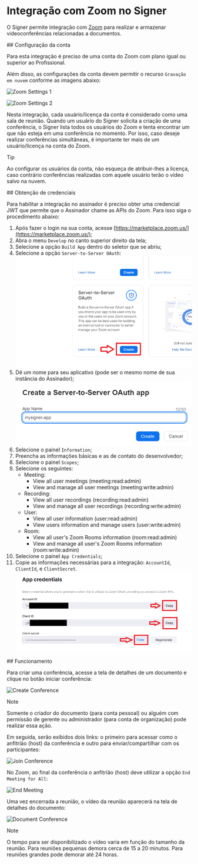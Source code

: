 ﻿# Integração com Zoom no Signer

O Signer permite integração com [Zoom](https://zoom.us/) para realizar e armazenar videoconferências relacionadas a documentos.

<a name="account-config" />
## Configuração da conta

Para esta integração é preciso de uma conta do Zoom com plano igual ou superior ao Profissional.

Além disso, as configurações da conta devem permitir o recurso `Gravação em nuvem` conforme as imagens abaixo:

![Zoom Settings 1](../images/zoom-rec-settings1.png)

![Zoom Settings 2](../images/zoom-rec-settings2.png)

Nesta integração, cada usuário/licença da conta é considerado como uma sala de reunião. Quando um usuário do Signer solicita a criação
de uma conferência, o Signer lista todos os usuários do Zoom e tenta encontrar um que não esteja em uma conferência no momento. Por
isso, caso deseje realizar conferências simultâneas, é importante ter mais de um usuário/licença na conta do Zoom.

> [!TIP]
> Ao configurar os usuários da conta, não esqueça de atribuir-lhes a licença, caso contrário conferências realizadas
> com aquele usuário terão o vídeo salvo na nuvem.

<a name="credentials" />
## Obtenção de credenciais

Para habilitar a integração no assinador é preciso obter uma credencial JWT que permite que o Assinador chame as APIs do Zoom.
Para isso siga o procedimento abaixo:

1. Após fazer o login na sua conta, acesse [https://marketplace.zoom.us/](https://marketplace.zoom.us/);
1. Abra o menu `Develop` no canto superior direito da tela;
1. Selecione a opção `Build App` dentro do seletor que se abriu;
1. Selecione a opção `Server-to-Server OAuth`:
![Zoom S2S App S2S](../images/zoom-s2s.png)
1. Dê um nome para seu aplicativo (pode ser o mesmo nome de sua instância do Assinador);
![Zoom S2S App Name](../images/zoom-appname.png)
1. Selecione o painel `Information`;
1. Preencha as informações básicas e as de contato do desenvolvedor;
1. Selecione o painel `Scopes`;
1. Selecione os seguintes:
    - Meeting:
        - View all user meetings (meeting:read:admin)
        - View and manage all user meetings (meeting:write:admin)
    - Recording:
        - View all user recordings (recording:read:admin)
        - View and manage all user recordings (recording:write:admin)
    - User:
        - View all user information (user:read:admin)
        - View users information and manage users (user:write:admin)
    - Room:
        - View all user's Zoom Rooms information (room:read:admin)
        - View and manage all user's Zoom Rooms information (room:write:admin)
1. Selecione o painel `App Credentials`;
1. Copie as informações necessárias para a integração: `AccountId`, `ClientId`, e `ClientSecret`.
![Zoom S2S App Credentials](../images/zoom-credentials.png)
<a name="operation" />
## Funcionamento

Para criar uma conferência, acesse a tela de detalhes de um documento e clique no botão iniciar conferência:

![Create Conference](../images/create-conference.png)

> [!NOTE]
> Somente o criador do documento (para conta pessoal) ou alguém com permissão de gerente ou administrador (para conta de organização)
> pode realizar essa ação.

Em seguida, serão exibidos dois links: o primeiro para acessar como o anfitrião (host) da conferência e outro para enviar/compartilhar 
com os participantes:

![Join Conference](../images/join-conference.png)

No Zoom, ao final da conferência o anfitrião (host) deve utilizar a opção `End Meeting for All`:

![End Meeting](../images/end-meeting.png)

Uma vez encerrada a reunião, o vídeo da reunião aparecerá na tela de detalhes do documento: 

![Document Conference](../images/document-conference.png)

> [!NOTE]
> O tempo para ser disponibilizado o vídeo varia em função do tamanho da reunião. Para reuniões pequenas demora cerca de 15 a 20 minutos. 
> Para reuniões grandes pode demorar até 24 horas.
